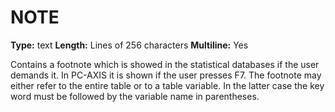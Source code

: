 # NOTE
**Type:** text
**Length:** Lines of 256 characters
**Multiline:** Yes

Contains a footnote which is showed in the statistical databases if the user
demands it. In PC-AXIS it is shown if the user presses F7. The footnote may
either refer to the entire table or to a table variable. In the latter case the key
word must be followed by the variable name in parentheses.
